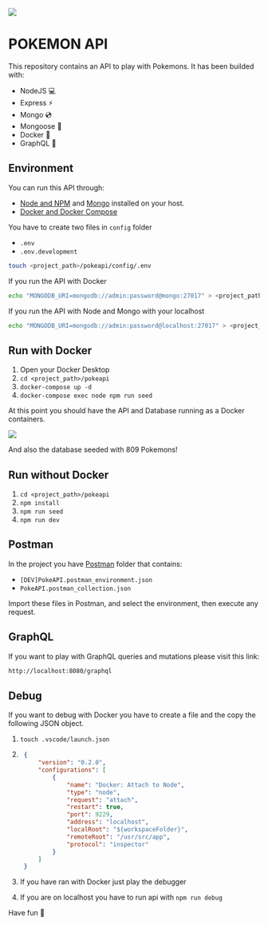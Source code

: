 ![](https://upload.wikimedia.org/wikipedia/commons/thumb/9/98/International_Pok%C3%A9mon_logo.svg/2560px-International_Pok%C3%A9mon_logo.svg.png)
# POKEMON API

This repository contains an API to play with Pokemons. It has been builded with:

- NodeJS 💻
- Express ⚡
- Mongo 💿
- Mongoose 🐁
- Docker 🐳
- GraphQL 🍇

## Environment
You can run this API through:
- [Node and NPM](https://nodejs.org/es/download/) and [Mongo](https://www.mongodb.com/docs/manual/administration/install-community/) installed on your host.
- [Docker and Docker Compose](https://docs.docker.com/get-docker/)

You have to create two files in `config` folder
- `.env`
- `.env.development`

```bash
touch <project_path>/pokeapi/config/.env
```
If you run the API with Docker
```bash
echo "MONGODB_URI=mongodb://admin:password@mongo:27017" > <project_path>/pokeapi/config/.env.development
```
If you run the API with Node and Mongo with your localhost
```bash
echo "MONGODB_URI=mongodb://admin:password@localhost:27017" > <project_path>/pokeapi/config/.env.development
```

## Run with Docker
1. Open your Docker Desktop
2. `cd <project_path>/pokeapi`
3. `docker-compose up -d`
4. `docker-compose exec node npm run seed`

At this point you should have the API and Database running as a Docker containers.

![]('https://imgur.com/a/5kptodH')

And also the database seeded with 809 Pokemons!

## Run without Docker
1. `cd <project_path>/pokeapi`
2. `npm install`
3. `npm run seed`
4. `npm run dev`

## Postman
In the project you have [Postman](https://www.postman.com/downloads/) folder that contains:
- `[DEV]PokeAPI.postman_environment.json`
- `PokeAPI.postman_collection.json`

Import these files in Postman, and select the environment, then execute any request.

## GraphQL
If you want to play with GraphQL queries and mutations please visit this link:
```sh
http://localhost:8080/graphql
```

## Debug
If you want to debug with Docker you have to create a file and the copy the following JSON object.
1. `touch .vscode/launch.json`
2. ```json
    {
        "version": "0.2.0",
        "configurations": [
            {
                "name": "Docker: Attach to Node",
                "type": "node",
                "request": "attach",
                "restart": true,
                "port": 9229,
                "address": "localhost",
                "localRoot": "${workspaceFolder}",
                "remoteRoot": "/usr/src/app",
                "protocol": "inspector"
            }
        ]
    }
    ```

3. If you have ran with Docker just play the debugger
4. If you are on localhost you have to run api with `npm run debug`

Have fun 🎉